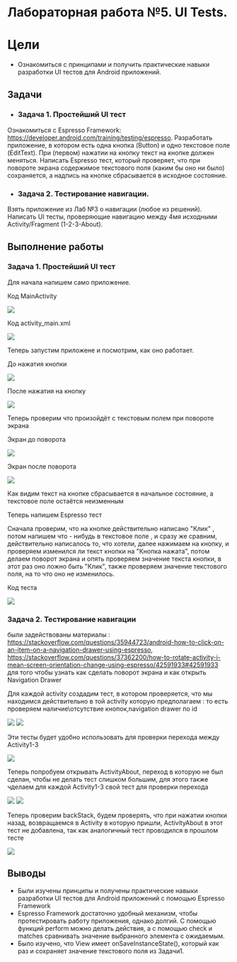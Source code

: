 # Лабораторная работа №5. UI Tests.
# Цели
* Ознакомиться с принципами и получить практические навыки разработки UI тестов для Android приложений.
## Задачи
* ### Задача 1. Простейший UI тест

Ознакомиться с Espresso Framework: https://developer.android.com/training/testing/espresso. Разработать приложение, в котором есть одна кнопка (Button) и одно текстовое поле (EditText). При (первом) нажатии на кнопку текст на кнопке должен меняться.
Написать Espresso тест, который проверяет, что при повороте экрана содержимое текстового поля (каким бы оно ни было) сохраняется, а надпись на кнопке сбрасывается в исходное состояние.
* ### Задача 2. Тестирование навигации.

Взять приложение из Лаб №3 о навигации (любое из решений). Написать UI тесты, проверяющие навигацию между 4мя исходными Activity/Fragment (1-2-3-About).
## Выполнение работы
### Задача 1. Простейший UI тест
Для начала напишем само приложение.

Код MainActivity

![](https://github.com/SukhachevN/AndroidLab5/blob/main/img/main.png)

Код activity_main.xml

![](https://github.com/SukhachevN/AndroidLab5/blob/main/img/activity_main.png)

Теперь запустим приложене и посмотрим, как оно работает.

До нажатия кнопки

![](https://github.com/SukhachevN/AndroidLab5/blob/main/img/beforeClick.png)

После нажатия на кнопку 

![](https://github.com/SukhachevN/AndroidLab5/blob/main/img/afterClick.png)

Теперь проверим что произойдёт с текстовым полем при повороте экрана

Экран до поворота

![](https://github.com/SukhachevN/AndroidLab5/blob/main/img/before.png)

Экран после поворота

![](https://github.com/SukhachevN/AndroidLab5/blob/main/img/after.png)

Как видим текст на кнопке сбрасывается в начальное состояние, а текстовое поле остаётся неизменным

Теперь напишем Espresso тест

Сначала проверим, что на кнопке действительно написано "Клик" , потом напишем что - нибудь в текстовое поле , и сразу же сравним, действительно написалось то, что хотели, далее нажимаем на кнопку, и проверяем изменился ли текст кнопки на "Кнопка нажата", потом делаем поворот экрана и опять проверяем значение текста кнопки, в этот раз оно ложно быть "Клик", также проверяем значение текстового поля, на то что оно не изменилось.

Код теста

![](https://github.com/SukhachevN/AndroidLab5/blob/main/img/test1.png)

### Задача 2. Тестирование навигации

были задействованы материалы : https://stackoverflow.com/questions/35944723/android-how-to-click-on-an-item-on-a-navigation-drawer-using-espresso, https://stackoverflow.com/questions/37362200/how-to-rotate-activity-i-mean-screen-orientation-change-using-espresso/42591933#42591933 для того чтобы узнать как сделать поворот экрана и как открыть Navigation Drawer

Для каждой activity создадим тест, в котором проверяется, что мы находимся действительно в той activity которую предполагаем : то есть проверяем наличие\отсутствие кнопок,navigation drawer по id

![](https://github.com/SukhachevN/AndroidLab5/blob/main/img/fix.png)
![](https://github.com/SukhachevN/AndroidLab5/blob/main/img/about.png)

Эти тесты будет удобно использовать для проверки перехода между Activity1-3

![](https://github.com/SukhachevN/AndroidLab5/blob/main/img/transition.png)

Теперь попробуем открывать ActivityAbout, переход в которую не был сделан, чтобы не делать тест слишком большим, для этого также чделаем для каждой Activity1-3 свой тест для проверки перехода

![](https://github.com/SukhachevN/AndroidLab5/blob/main/img/transitionAbout.png)
![](https://github.com/SukhachevN/AndroidLab5/blob/main/img/test3.png)

Теперь проверим backStack, будем проверять, что при нажатии кнопки назад, возвращаемся в Activity в которую пришли, ActivityAbout в этот тест не добавлена, так как аналогичный тест проводился в прошлом тесте

![](https://github.com/SukhachevN/AndroidLab5/blob/main/img/test4.png)

## Выводы
* Были изучены принципы и получены практические навыки разработки UI тестов для Android приложений с помощью Espresso Framework
* Espresso Framework достаточно удобный механизм, чтобы протестировать работу приложения, однако долгий. С помощью функций perform можно делать действия, а с помощью check и matches сравнивать значение выбранного элемента с ожидаемым.
* Было изучено, что View имеет onSaveInstanceState(), который как раз и сохраняет значение текстового поля из Задачи1.
